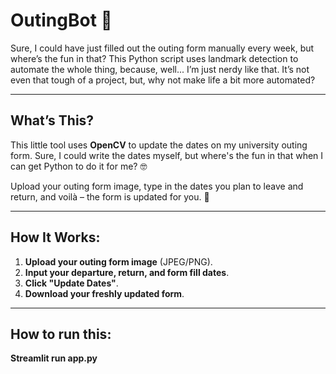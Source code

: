 # **OutingBot** 🎉

Sure, I could have just filled out the outing form manually every week, but where’s the fun in that? This Python script uses landmark detection to automate the whole thing, because, well... I’m just nerdy like that. It’s not even that tough of a project, but, why not make life a bit more automated?

---

## **What’s This?**

This little tool uses **OpenCV** to update the dates on my university outing form. Sure, I could write the dates myself, but where's the fun in that when I can get Python to do it for me? 🤓

Upload your outing form image, type in the dates you plan to leave and return, and voilà – the form is updated for you. 🚀

---

## **How It Works:**

1. **Upload your outing form image** (JPEG/PNG).
2. **Input your departure, return, and form fill dates**.
3. **Click "Update Dates"**.
4. **Download your freshly updated form**.

---

## **How to run this:**

**Streamlit run app.py**

